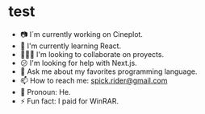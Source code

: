 # test

- 📷 I´m currently working on Cineplot.
- 🌱 I'm currently learning  React.
- 🧑‍🤝‍🧑 I'm looking to collaborate on proyects.
- 😕 I'm looking for help with Next.js.
- 💬 Ask me about my favorites programming language.
- 📫 How to reach me: spick.rider@gmail.com
- 🙂 Pronoun: He.
- ⚡ Fun fact: I paid for WinRAR.